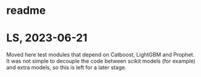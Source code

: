 # readme
# LS, 2023-06-21

Moved here test modules that depend on Catboost, LightGBM and Prophet. It was not simple to decouple the 
code between scikit models (for example) and extra models, so this is left for a later stage. 